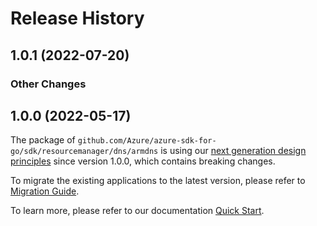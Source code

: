 # Release History

## 1.0.1 (2022-07-20)
### Other Changes


## 1.0.0 (2022-05-17)

The package of `github.com/Azure/azure-sdk-for-go/sdk/resourcemanager/dns/armdns` is using our [next generation design principles](https://azure.github.io/azure-sdk/general_introduction.html) since version 1.0.0, which contains breaking changes.

To migrate the existing applications to the latest version, please refer to [Migration Guide](https://aka.ms/azsdk/go/mgmt/migration).

To learn more, please refer to our documentation [Quick Start](https://aka.ms/azsdk/go/mgmt).